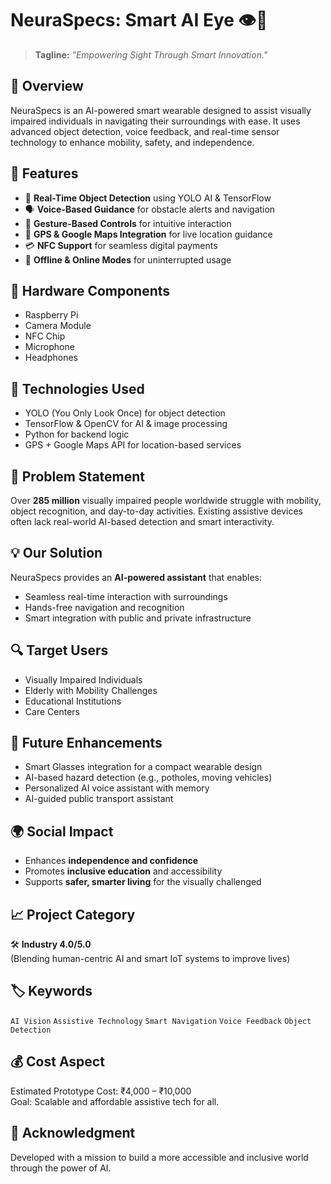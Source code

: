 # NeuraSpecs: Smart AI Eye 👁️🤖

> **Tagline:** *"Empowering Sight Through Smart Innovation."*

## 📌 Overview
NeuraSpecs is an AI-powered smart wearable designed to assist visually impaired individuals in navigating their surroundings with ease. It uses advanced object detection, voice feedback, and real-time sensor technology to enhance mobility, safety, and independence.

## 🚀 Features
- 🎯 **Real-Time Object Detection** using YOLO AI & TensorFlow
- 🗣️ **Voice-Based Guidance** for obstacle alerts and navigation
- 👋 **Gesture-Based Controls** for intuitive interaction
- 📡 **GPS & Google Maps Integration** for live location guidance
- 💳 **NFC Support** for seamless digital payments
- 📶 **Offline & Online Modes** for uninterrupted usage

## 🔧 Hardware Components
- Raspberry Pi
- Camera Module
- NFC Chip
- Microphone
- Headphones

## 🧠 Technologies Used
- YOLO (You Only Look Once) for object detection
- TensorFlow & OpenCV for AI & image processing
- Python for backend logic
- GPS + Google Maps API for location-based services

## 🎯 Problem Statement
Over **285 million** visually impaired people worldwide struggle with mobility, object recognition, and day-to-day activities. Existing assistive devices often lack real-world AI-based detection and smart interactivity.

## 💡 Our Solution
NeuraSpecs provides an **AI-powered assistant** that enables:
- Seamless real-time interaction with surroundings
- Hands-free navigation and recognition
- Smart integration with public and private infrastructure

## 🔍 Target Users
- Visually Impaired Individuals
- Elderly with Mobility Challenges
- Educational Institutions
- Care Centers

## 🌱 Future Enhancements
- Smart Glasses integration for a compact wearable design
- AI-based hazard detection (e.g., potholes, moving vehicles)
- Personalized AI voice assistant with memory
- AI-guided public transport assistant

## 🌍 Social Impact
- Enhances **independence and confidence**
- Promotes **inclusive education** and accessibility
- Supports **safer, smarter living** for the visually challenged

## 📈 Project Category
🛠️ **Industry 4.0/5.0**  
(Blending human-centric AI and smart IoT systems to improve lives)

## 🏷️ Keywords
`AI Vision` `Assistive Technology` `Smart Navigation` `Voice Feedback` `Object Detection`

## 💰 Cost Aspect
Estimated Prototype Cost: ₹4,000 – ₹10,000  
Goal: Scalable and affordable assistive tech for all.

## 🙏 Acknowledgment
Developed with a mission to build a more accessible and inclusive world through the power of AI.



